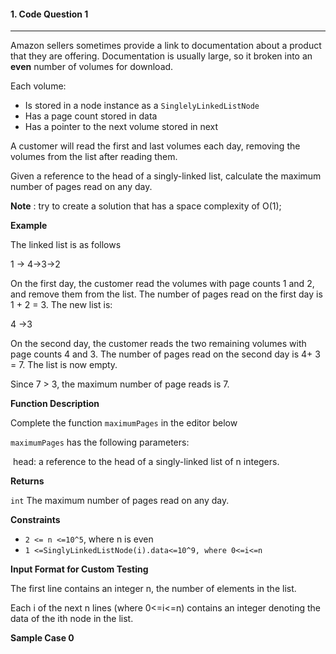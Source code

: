 #### 1. Code Question 1

---

Amazon sellers sometimes provide a link to documentation about a product that they are offering. Documentation is usually large, so it broken into an **even** number of volumes for download.



Each volume:

* Is stored in a node instance as a `SinglelyLinkedListNode`
* Has a page count stored in data  
* Has a pointer to the next volume stored in next

A customer will read the first and last volumes each day, removing the volumes from the list after reading them.

Given a reference to the head of a singly-linked list, calculate the maximum number of pages read on any day.



**Note** : try to create a solution that has a space complexity of O(1);

**Example**

The linked list is as follows

1 -> 4->3->2

On the first day, the customer read the volumes with page counts 1 and 2, and remove them from the list. The number of pages read on the first day is 1 + 2 = 3. The new list is:

4 ->3

On the second day, the customer reads the two remaining volumes with page counts 4 and 3. The number of pages read on the second day is 4+ 3 = 7. The list is now empty.

Since 7 > 3, the maximum number of page reads is 7.

**Function Description**

  Complete the function `maximumPages` in the editor below 

 `maximumPages` has the following parameters:

​	head: a reference to the head of a singly-linked list of n integers.

**Returns**

`int` The maximum number of pages read on any day.

**Constraints** 

* `2 <= n <=10^5`, where n is even
* `1 <=SinglyLinkedListNode(i).data<=10^9, where 0<=i<=n`

**Input Format for Custom Testing**

The first line contains an integer n, the number of elements in the list.

Each i of the next n lines (where 0<=i<=n) contains an integer denoting the data of the ith node in the list.



**Sample Case 0**

